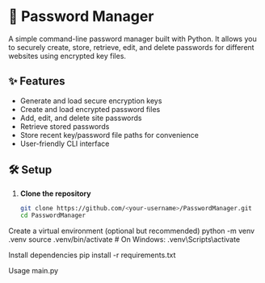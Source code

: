 # 🔐 Password Manager

A simple command-line password manager built with Python. It allows you to securely create, store, retrieve, edit, and delete passwords for different websites using encrypted key files.

## ✨ Features

- Generate and load secure encryption keys
- Create and load encrypted password files
- Add, edit, and delete site passwords
- Retrieve stored passwords
- Store recent key/password file paths for convenience
- User-friendly CLI interface

## 🛠️ Setup

1. **Clone the repository**
   ```bash
   git clone https://github.com/<your-username>/PasswordManager.git
   cd PasswordManager


Create a virtual environment (optional but recommended)
python -m venv .venv
source .venv/bin/activate  # On Windows: .venv\Scripts\activate

Install dependencies
pip install -r requirements.txt

Usage
main.py
